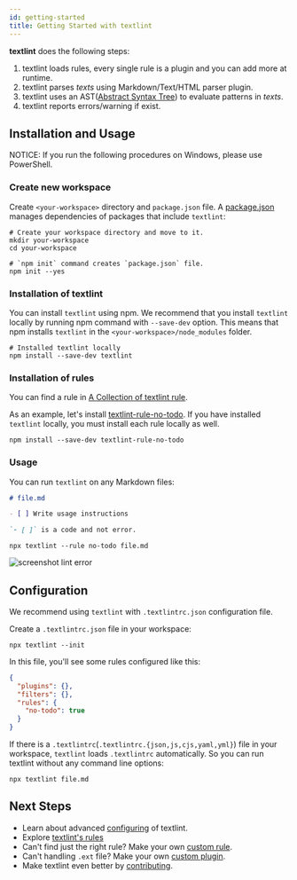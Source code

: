 ```yaml
---
id: getting-started
title: Getting Started with textlint
---
```


**textlint** does the following steps:

1. textlint loads rules, every single rule is a plugin and you can add more at runtime.
2. textlint parses *texts* using Markdown/Text/HTML parser plugin.
3. textlint uses an AST([Abstract Syntax Tree](https://en.wikipedia.org/wiki/Abstract_syntax_tree "Abstract syntax tree")) to evaluate patterns in *texts*.
4. textlint reports errors/warning if exist.

## Installation and Usage

NOTICE: If you run the following procedures on Windows, please use PowerShell.

### Create new workspace

Create `<your-workspace>` directory and `package.json` file. A [package.json](https://docs.npmjs.com/files/package.json "package.json") manages dependencies of packages that include `textlint`:

```
# Create your workspace directory and move to it.
mkdir your-workspace
cd your-workspace

# `npm init` command creates `package.json` file.
npm init --yes
```

### Installation of textlint
   
You can install `textlint` using npm. We recommend that you install `textlint` locally by running npm command with `--save-dev` option. This means that npm installs `textlint` in the `<your-workspace>/node_modules` folder.

```
# Installed textlint locally
npm install --save-dev textlint
```

### Installation of rules

You can find a rule in [A Collection of textlint rule](https://github.com/textlint/textlint/wiki/Collection-of-textlint-rule "A Collection of textlint rule").

As an example, let's install [textlint-rule-no-todo](https://github.com/textlint-rule/textlint-rule-no-todo "textlint-rule-no-todo"). If you have installed `textlint` locally, you must install each rule locally as well.

```
npm install --save-dev textlint-rule-no-todo
```

### Usage

You can run `textlint` on any Markdown files:

``` markdown
# file.md

- [ ] Write usage instructions

`- [ ]` is a code and not error.

```

```
npx textlint --rule no-todo file.md
```

![screenshot lint error](assets/screenshot-lint-error.png)

## Configuration

We recommend using `textlint` with `.textlintrc.json` configuration file.

Create a `.textlintrc.json` file in your workspace:

```
npx textlint --init
```

In this file, you'll see some rules configured like this:

```json
{
  "plugins": {},
  "filters": {},
  "rules": {
    "no-todo": true
  }
}
```

If there is a `.textlintrc`(`.textlintrc.{json,js,cjs,yaml,yml}`) file in your workspace, `textlint` loads `.textlintrc` automatically. So you can run textlint without any command line options:

```
npx textlint file.md
```

## Next Steps
   
- Learn about advanced [configuring](./configuring.md) of textlint.
- Explore [textlint's rules](https://github.com/textlint/textlint/wiki/Collection-of-textlint-rule)
- Can't find just the right rule? Make your own [custom rule](./rule.md).
- Can't handling `.ext` file? Make your own [custom plugin](./plugin.md).
- Make textlint even better by [contributing](./CONTRIBUTING.md).
